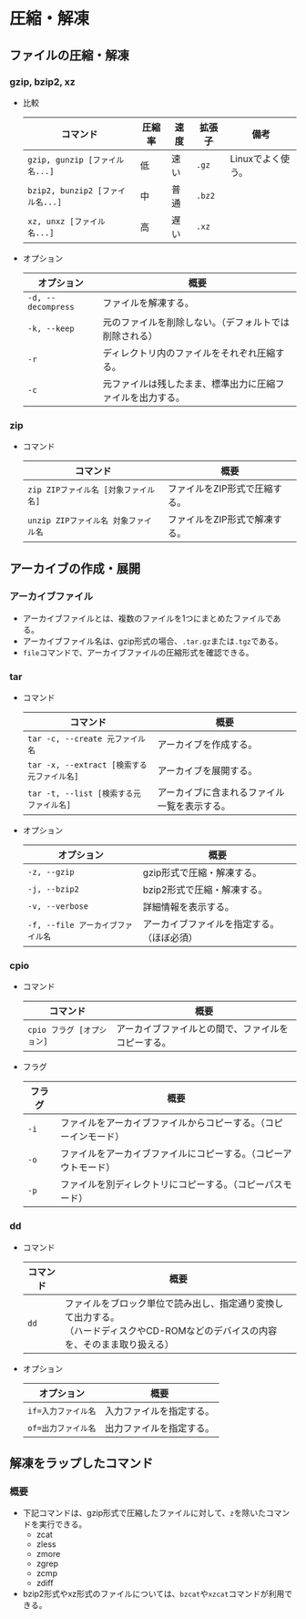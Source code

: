 # 圧縮・解凍

## ファイルの圧縮・解凍

### gzip, bzip2, xz

- 比較

  |コマンド|圧縮率|速度|拡張子|備考|
  |---|---|---|---|---|
  |`gzip, gunzip [ファイル名...]`|低|速い|`.gz`|Linuxでよく使う。|
  |`bzip2, bunzip2 [ファイル名...]`|中|普通|`.bz2`||
  |`xz, unxz [ファイル名...]`|高|遅い|`.xz`||

- オプション

  | オプション         | 概要                                                       |
  | ------------------ | ---------------------------------------------------------- |
  | `-d, --decompress` | ファイルを解凍する。                                       |
  | `-k, --keep`       | 元のファイルを削除しない。（デフォルトでは削除される）     |
  | `-r`               | ディレクトリ内のファイルをそれぞれ圧縮する。               |
  | `-c`               | 元ファイルは残したまま、標準出力に圧縮ファイルを出力する。 |

### zip

- コマンド

  |コマンド|概要|
  |---|---|
  |`zip ZIPファイル名 [対象ファイル名]`|ファイルをZIP形式で圧縮する。|
  |`unzip ZIPファイル名 対象ファイル名`|ファイルをZIP形式で解凍する。|

## アーカイブの作成・展開

### アーカイブファイル

- アーカイブファイルとは、複数のファイルを1つにまとめたファイルである。
- アーカイブファイル名は、gzip形式の場合、`.tar.gz`または`.tgz`である。
- `file`コマンドで、アーカイブファイルの圧縮形式を確認できる。

### tar

- コマンド

  | コマンド                                   | 概要                                         |
  | ------------------------------------------ | -------------------------------------------- |
  | `tar -c, --create 元ファイル名`            | アーカイブを作成する。                       |
  | `tar -x, --extract [検索する元ファイル名]` | アーカイブを展開する。                       |
  | `tar -t, --list [検索する元ファイル名]`    | アーカイブに含まれるファイル一覧を表示する。 |

- オプション

  | オプション                        | 概要                                       |
  | --------------------------------- | ------------------------------------------ |
  | `-z, --gzip`                      | gzip形式で圧縮・解凍する。                 |
  | `-j, --bzip2`                     | bzip2形式で圧縮・解凍する。                |
  | `-v, --verbose`                   | 詳細情報を表示する。                       |
  | `-f, --file アーカイブファイル名` | アーカイブファイルを指定する。（ほぼ必須） |

### cpio

- コマンド

  |コマンド|概要|
  |---|---|
  |`cpio フラグ [オプション]`|アーカイブファイルとの間で、ファイルをコピーする。|

- フラグ
  
  | フラグ | 概要                                                         |
  | ------ | ------------------------------------------------------------ |
  | `-i`   | ファイルをアーカイブファイルからコピーする。（コピーインモード） |
  | `-o`   | ファイルをアーカイブファイルにコピーする。（コピーアウトモード） |
  | `-p`   | ファイルを別ディレクトリにコピーする。（コピーパスモード）   |

### dd

- コマンド
  
  | コマンド | 概要                                                         |
  | -------- | ------------------------------------------------------------ |
  | `dd`     | ファイルをブロック単位で読み出し、指定通り変換して出力する。<br/>（ハードディスクやCD-ROMなどのデバイスの内容を、そのまま取り扱える） |
  
- オプション

  | オプション          | 概要                     |
  | ------------------- | ------------------------ |
  | `if=入力ファイル名` | 入力ファイルを指定する。 |
  | `of=出力ファイル名` | 出力ファイルを指定する。 |

## 解凍をラップしたコマンド

### 概要

- 下記コマンドは、gzip形式で圧縮したファイルに対して、`z`を除いたコマンドを実行できる。
  - zcat
  - zless
  - zmore
  - zgrep
  - zcmp
  - zdiff
- bzip2形式やxz形式のファイルについては、`bzcat`や`xzcat`コマンドが利用できる。
